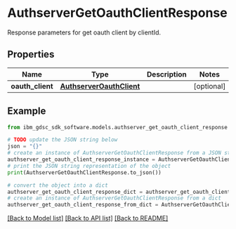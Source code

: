 # AuthserverGetOauthClientResponse

Response parameters for get oauth client by clientId.

## Properties

Name | Type | Description | Notes
------------ | ------------- | ------------- | -------------
**oauth_client** | [**AuthserverOauthClient**](AuthserverOauthClient.md) |  | [optional] 

## Example

```python
from ibm_gdsc_sdk_software.models.authserver_get_oauth_client_response import AuthserverGetOauthClientResponse

# TODO update the JSON string below
json = "{}"
# create an instance of AuthserverGetOauthClientResponse from a JSON string
authserver_get_oauth_client_response_instance = AuthserverGetOauthClientResponse.from_json(json)
# print the JSON string representation of the object
print(AuthserverGetOauthClientResponse.to_json())

# convert the object into a dict
authserver_get_oauth_client_response_dict = authserver_get_oauth_client_response_instance.to_dict()
# create an instance of AuthserverGetOauthClientResponse from a dict
authserver_get_oauth_client_response_from_dict = AuthserverGetOauthClientResponse.from_dict(authserver_get_oauth_client_response_dict)
```
[[Back to Model list]](../README.md#documentation-for-models) [[Back to API list]](../README.md#documentation-for-api-endpoints) [[Back to README]](../README.md)


